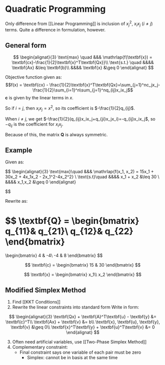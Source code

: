 # Quadratic Programming

Only difference from [[Linear Programming]] is inclusion of $x_j^2$, $x_ix_j$ $(i\neq j)$ terms. Quite a difference in formulation, however.

## General form

$$
\begin{alignat}{3}
	\text{max}	\quad &&& 	\mathrlap{f(\textbf{x}) = \textbf{cx}-\frac{1}{2}\textbf{x}^T\textbf{Qx}}\\
	\text{s.t.}	\quad &&&&	\textbf{Ax} &\leq \textbf{b}\\
					  &&&&	\textbf{x} &\geq 0
\end{alignat}
$$

Objective function given as:
$$f(x) = \textbf{cx} - \frac{1}{2}\textbf{x}^T\textbf{Qx}=\sum_{j=1}^nc_jx_j-\frac{1}{2}\sum_{i=1}^n\sum_{j=1}^nq_{ij}x_ix_j$$
$\textbf{c}$ is given by the linear terms in $x$.

So if $i = j$, then $x_ix_j = x^2$, so its coefficient is $-\frac{1}{2}q_{ij}$.

When $i\neq j$, we get $-\frac{1}{2}(q_{ij}x_ix_j+q_{ji}x_jx_i)=-q_{ij}x_ix_j$, so $-q_{ij}$ is the coefficient for $x_ix_j$.

Because of this, the matrix $\textbf{Q}$ is always symmetric.

## Example

Given as:

$$
\begin{alignat}{3}
\text{max}\quad &&& \mathrlap{f(x_1, x_2) = 15x_1 + 30x_2 + 4x_1x_2 - 2x_1^2-4x_2^2} \\
\text{s.t}\quad &&&& x_1 + x_2 &\leq 30 \\
				&&&& x_1,x_2 &\geq 0
\end{alignat}

$$

Rewrite as:

$$
\textbf{Q} = \begin{bmatrix}
q_{11}& q_{21}\\
q_{12}& q_{22}
\end{bmatrix}
=
\begin{bmatrix}
4 & -4\\
-4 & 8
\end{bmatrix}
$$

$$
\textbf{c} = 
\begin{bmatrix}
	15 & 30
\end{bmatrix}
$$

$$
\textbf{x} = 
\begin{bmatrix}
	x_1\\
	x_2
\end{bmatrix}
$$

## Modified Simplex Method
1. Find [[KKT Conditions]]
2. Rewrite the linear constraints into standard form 
Write in form:

$$
\begin{alignat}{3}
	\textbf{Qx} + \textbf{A}^T\textbf{u} - \textbf{y} &= \textbf{c}^T\\
	\textbf{Ax} + \textbf{v} &= b\\
	\textbf{x}, \textbf{u}, \textbf{y}, \textbf{v} &\geq 0\\
	\textbf{x}^T\textbf{y} + \textbf{u}^T\textbf{v} &= 0
\end{alignat}
$$

3. Often need artificial variables, use [[Two-Phase Simplex Method]]
4. Complementary constraint:
	- Final constraint says one variable of each pair must be zero
		- Simplex: cannot be in basis at the same time